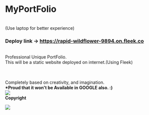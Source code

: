 # MyPortFolio
<br>(Use laptop for better experience)<br>
### Deploy link -> https://rapid-wildflower-9894.on.fleek.co
<br> Professional Unique PortFolio.
<br>This will be a static website deployed on internet.(Using Fleek)

<br><br> Completely based on creativity, and imagination.
<br><b>*Proud that it won't be Available in GOOGLE also. :)</b><br>
[![](https://visitcount.itsvg.in/api?id=PortFolio&label=Profile%20Views&color=8&icon=6&pretty=false)](https://visitcount.itsvg.in)
<br><b><b>Copyright</b></b>


[![](https://visitcount.itsvg.in/api?id=Akash-L-M&label=Profile%20Views&color=12&icon=6&pretty=true)](https://visitcount.itsvg.in)
